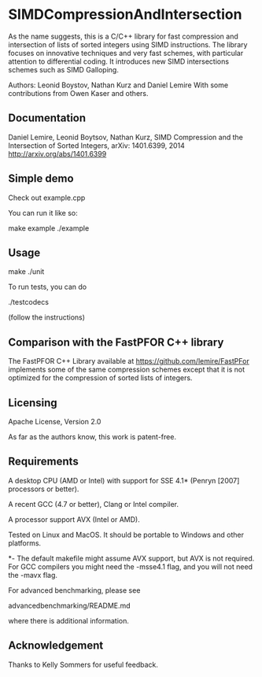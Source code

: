 SIMDCompressionAndIntersection
======================

As the name suggests, this is a C/C++ library for fast
compression and intersection of lists of sorted integers using
SIMD instructions. The library focuses on innovative techniques
and very fast schemes, with particular attention to differential
coding. It introduces new SIMD intersections schemes such as
SIMD Galloping.

Authors: Leonid Boystov, Nathan Kurz and Daniel Lemire
With some contributions from Owen Kaser and others.

Documentation
-----------------------

Daniel Lemire, Leonid Boytsov, Nathan Kurz, SIMD Compression and the Intersection of Sorted Integers, arXiv: 1401.6399, 2014
http://arxiv.org/abs/1401.6399

Simple demo
------------------------

Check out example.cpp

You can run it like so:

make example
./example

Usage
------------------------

make
./unit

To run tests, you can do 

./testcodecs

(follow the instructions)



Comparison with the FastPFOR C++ library
-----------------------------------------

The FastPFOR C++ Library available at https://github.com/lemire/FastPFor
implements some of the same compression schemes except that
it is not optimized for the compression of sorted lists of integers.


Licensing
------------------------

Apache License, Version 2.0

As far as the authors know, this work is patent-free.

Requirements
------------------------

A desktop CPU (AMD or Intel) with support for SSE 4.1* (Penryn  [2007] processors or better). 


A recent GCC (4.7 or better), Clang or Intel compiler.

A processor support AVX (Intel or AMD).

Tested on Linux and MacOS. It should be portable to Windows and other platforms.

*- The default makefile might assume AVX support, but AVX is not required. For GCC
compilers you might need the -msse4.1 flag, and you will not need the -mavx flag.

For advanced benchmarking, please see

advancedbenchmarking/README.md

where there is additional information.


Acknowledgement
------------------------

Thanks to Kelly Sommers for useful feedback.

